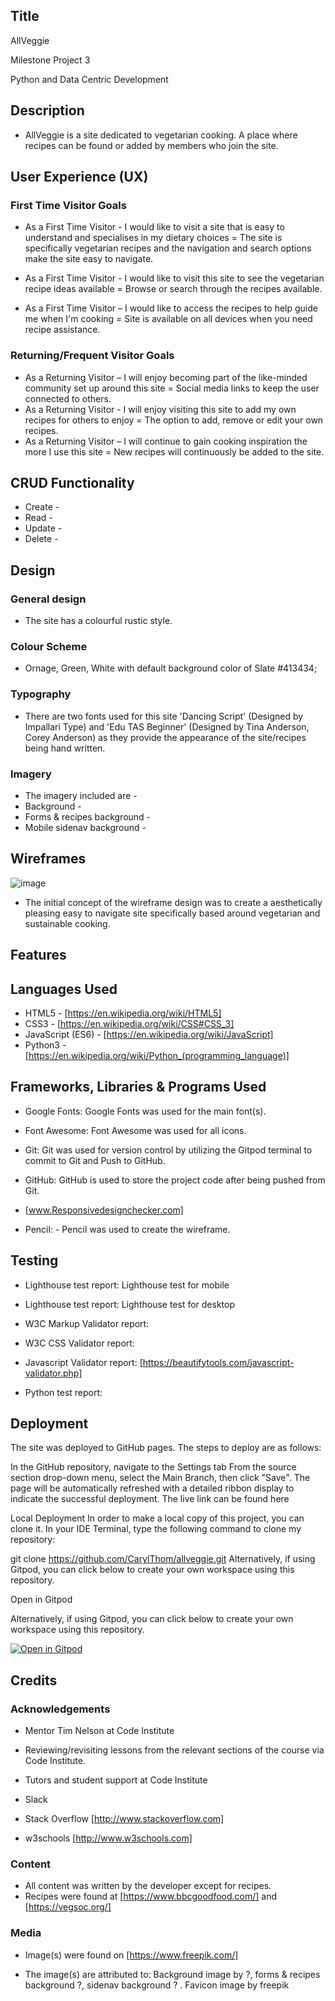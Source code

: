 ## Title
AllVeggie

Milestone Project 3

Python and Data Centric
Development

## Description

* AllVeggie is a site dedicated to vegetarian cooking. A place where recipes can be found or added by members who join the site.

 ## User Experience (UX)

### First Time Visitor Goals

* As a First Time Visitor - I would like to visit a site that is easy to understand and specialises in my dietary choices = The site is specifically vegetarian recipes and the navigation and search options make the site easy to navigate.

* As a First Time Visitor - I would like to visit this site to see the vegetarian recipe ideas available = Browse or search through the recipes available.

* As a First Time Visitor – I would like to access the recipes to help guide me when I'm cooking = Site is available on all devices when you need recipe assistance.

### Returning/Frequent Visitor Goals

* As a Returning Visitor – I will enjoy becoming part of the like-minded community set up around this site = Social media links to keep the user connected to others.
* As a Returning Visitor - I will enjoy visiting this site to add my own recipes for others to enjoy = The option to add, remove or edit your own recipes.
* As a Returning Visitor – I will continue to gain cooking inspiration the more I use this site = New recipes will continuously be added to the site.

## CRUD Functionality

* Create - 
* Read - 
* Update -
* Delete - 
## Design

### General design

* The site has a colourful rustic style.  

### Colour Scheme

* Ornage, Green, White with default background color of Slate #413434; 

### Typography

* There are two fonts used for this site 'Dancing Script' (Designed by Impallari Type) and 'Edu TAS Beginner' (Designed by Tina Anderson, Corey Anderson) as they provide the appearance of the site/recipes being hand written. 

### Imagery

* The imagery included are - 
* Background - 
* Forms & recipes background - 
* Mobile sidenav background - 
## Wireframes
![image](https://user-images.githubusercontent.com/95102264/178512311-ddceb3e5-5f8a-4a8e-9908-329bcf71dc08.png)


* The initial concept of the wireframe design was to create a aesthetically pleasing easy to navigate site specifically based around vegetarian and sustainable cooking. 

## Features
 
## Languages Used

* HTML5 - [https://en.wikipedia.org/wiki/HTML5]
* CSS3 - [https://en.wikipedia.org/wiki/CSS#CSS_3]
* JavaScript (ES6) - [https://en.wikipedia.org/wiki/JavaScript]
* Python3 - [https://en.wikipedia.org/wiki/Python_(programming_language)]


## Frameworks, Libraries & Programs Used

* Google Fonts: Google Fonts was used for the main font(s).

* Font Awesome: Font Awesome was used for all icons.

* Git: Git was used for version control by utilizing the Gitpod terminal to commit to Git and Push to GitHub.

* GitHub: GitHub is used to store the project code after being pushed from Git. 

* [www.Responsivedesignchecker.com]

* Pencil: - Pencil was used to create the wireframe.

## Testing

* Lighthouse test report: Lighthouse test for mobile  

* Lighthouse test report: Lighthouse test for desktop 

* W3C Markup Validator report: 

* W3C CSS Validator report:


* Javascript Validator report: [https://beautifytools.com/javascript-validator.php] 

* Python test report: 

## Deployment

The site was deployed to GitHub pages. The steps to deploy are as follows:

In the GitHub repository, navigate to the Settings tab
From the source section drop-down menu, select the Main Branch, then click "Save".
The page will be automatically refreshed with a detailed ribbon display to indicate the successful deployment.
The live link can be found here

Local Deployment
In order to make a local copy of this project, you can clone it. In your IDE Terminal, type the following command to clone my repository:

git clone https://github.com/CarylThom/allveggie.git
Alternatively, if using Gitpod, you can click below to create your own workspace using this repository.

Open in Gitpod

Alternatively, if using Gitpod, you can click below to create your own workspace using this repository.

[![Open in Gitpod](https://gitpod.io/button/open-in-gitpod.svg)](https://gitpod.io/)

## Credits

### Acknowledgements

* Mentor Tim Nelson at Code Institute

* Reviewing/revisiting lessons from the relevant sections of the course via Code Institute. 

* Tutors and student support at Code Institute

* Slack

* Stack Overflow [http://www.stackoverflow.com]

* w3schools [http://www.w3schools.com]

### Content

* All content was written by the developer except for recipes.
* Recipes were found at [https://www.bbcgoodfood.com/] and [https://vegsoc.org/] 

### Media

* Image(s) were found on [https://www.freepik.com/]

*  The image(s) are attributed to: Background image by ?, forms & recipes background ?, sidenav background ? . Favicon image by freepik
